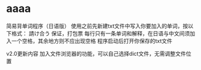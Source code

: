 # aaaa
简易背单词程序（日语版）
使用之前先新建txt文件中写入你要加入的单词，按以下格式：
請け合う 保证，打包票
每行只有一条单词和解释，在日语与中文间须加入一个空格，其余地方则不应出现空格
程序启动后打开你保存的txt文件

v2.0更新内容
加入文件浏览器的功能，可以自己选择dict文件，无需调整文件位置
